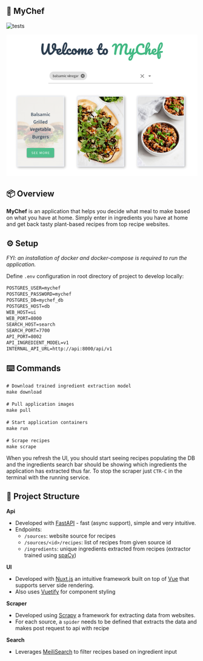 ## 🌱 MyChef

![tests](https://github.com/logan-connolly/mychef/actions/workflows/test.yaml/badge.svg)

<div align="center">
  <p>
    <a href="https://github.com/logan-connolly/mychef">
      <img src="ui/static/mychef_example.png" alt="MyChef" />
    </a>
  </p>
</div>

## 📦 Overview

**MyChef** is an application that helps you decide what meal to make based on what you have at home. Simply enter in ingredients you have at home and get back tasty plant-based recipes from top recipe websites.

## ⚙️ Setup

_FYI: an installation of docker and docker-compose is required to run the application._

Define `.env` configuration in root directory of project to develop locally:

```
POSTGRES_USER=mychef
POSTGRES_PASSWORD=mychef
POSTGRES_DB=mychef_db
POSTGRES_HOST=db
WEB_HOST=ui
WEB_PORT=8000
SEARCH_HOST=search
SEARCH_PORT=7700
API_PORT=8002
API_INGREDIENT_MODEL=v1
INTERNAL_API_URL=http://api:8000/api/v1
```

## ⌨️ Commands

```shell
# Download trained ingredient extraction model
make download

# Pull application images
make pull

# Start application containers
make run

# Scrape recipes
make scrape
```

When you refresh the UI, you should start seeing recipes populating the DB and the ingredients search bar should be showing which ingredients the application has extracted thus far. To stop the scraper just `CTR-C` in the terminal with the running service.


## 🧭 Project Structure

**Api**

- Developed with [FastAPI](https://fastapi.tiangolo.com/) - fast (async support), simple and very intuitive.
- Endpoints:
  - `/sources`: website source for recipes
  - `/sources/<id>/recipes`: list of recipes from given source id
  - `/ingredients`: unique ingredients extracted from recipes (extractor trained using [spaCy](https://spacy.io/))

**UI**

- Developed with [Nuxt.js](https://nuxtjs.org/) an intuitive framework built on top of [Vue](https://vuejs.org/) that supports server side rendering.
- Also uses [Vuetify](https://vuetifyjs.com/en/) for component styling

**Scraper**

- Developed using [Scrapy](https://scrapy.org/) a framework for extracting data from websites.
- For each source, a `spider` needs to be defined that extracts the data and makes post request to api with recipe

**Search**

- Leverages [MeiliSearch](https://docs.meilisearch.com/) to filter recipes based on ingredient input
